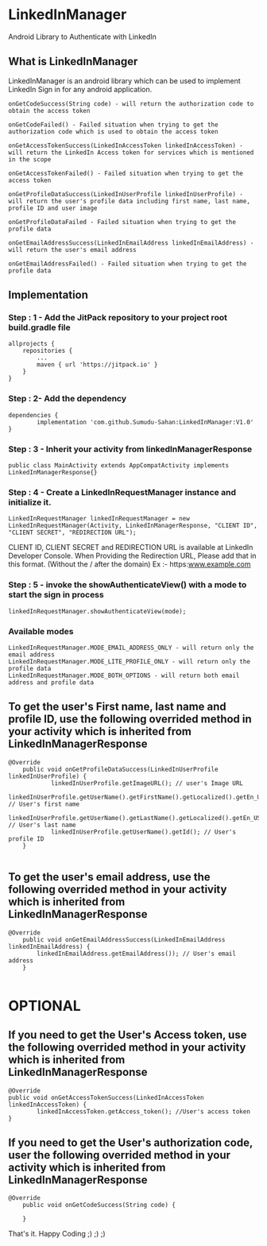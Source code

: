 # LinkedInManager
Android Library to Authenticate with LinkedIn

## What is LinkedInManager
LinkedInManager is an android library which can be used to implement LinkedIn Sign in for any android application.

```
onGetCodeSuccess(String code) - will return the authorization code to obtain the access token

onGetCodeFailed() - Failed situation when trying to get the authorization code which is used to obtain the access token

onGetAccessTokenSuccess(LinkedInAccessToken linkedInAccessToken) - will return the LinkedIn Access token for services which is mentioned in the scope
  
onGetAccessTokenFailed() - Failed situation when trying to get the access token

onGetProfileDataSuccess(LinkedInUserProfile linkedInUserProfile) - will return the user's profile data including first name, last name, profile ID and user image
  
onGetProfileDataFailed - Failed situation when trying to get the profile data

onGetEmailAddressSuccess(LinkedInEmailAddress linkedInEmailAddress) - will return the user's email address

onGetEmailAddressFailed() - Failed situation when trying to get the profile data
```



## Implementation

### Step : 1 - Add the JitPack repository to your project root build.gradle file
```
allprojects {
	repositories {
		...
		maven { url 'https://jitpack.io' }
	}
}
```

### Step : 2- Add the dependency
```
dependencies {
        implementation 'com.github.Sumudu-Sahan:LinkedInManager:V1.0'
}
```

### Step : 3 - Inherit your activity from linkedInManagerResponse
```
public class MainActivity extends AppCompatActivity implements LinkedInManagerResponse{}
```

### Step : 4 - Create a LinkedInRequestManager instance and initialize it.
```
LinkedInRequestManager linkedInRequestManager = new LinkedInRequestManager(Activity, LinkedInManagerResponse, "CLIENT ID", "CLIENT SECRET", "REDIRECTION URL");
```

CLIENT ID, CLIENT SECRET and REDIRECTION URL is available at LinkedIn Developer Console.
When Providing the Redirection URL, Please add that in this format. (Without the / after the domain)
Ex :- https:www.example.com

### Step : 5 - invoke the showAuthenticateView() with a mode to start the sign in process
```
linkedInRequestManager.showAuthenticateView(mode);
```

### Available modes
```
LinkedInRequestManager.MODE_EMAIL_ADDRESS_ONLY - will return only the email address
LinkedInRequestManager.MODE_LITE_PROFILE_ONLY - will return only the profile data
LinkedInRequestManager.MODE_BOTH_OPTIONS - will return both email address and profile data
```

## To get the user's First name, last name and profile ID, use the following overrided method in your activity which is inherited from LinkedInManagerResponse
```
@Override
    public void onGetProfileDataSuccess(LinkedInUserProfile linkedInUserProfile) {
            linkedInUserProfile.getImageURL(); // user's Image URL
            linkedInUserProfile.getUserName().getFirstName().getLocalized().getEn_US(); // User's first name
            linkedInUserProfile.getUserName().getLastName().getLocalized().getEn_US(); // User's last name
            linkedInUserProfile.getUserName().getId(); // User's profile ID
    }
    
```
## To get the user's email address, use the following overrided method in your activity which is inherited from LinkedInManagerResponse
```
@Override
    public void onGetEmailAddressSuccess(LinkedInEmailAddress linkedInEmailAddress) {
        linkedInEmailAddress.getEmailAddress()); // User's email address
    }
		
```
# OPTIONAL 
## If you need to get the User's Access token, use the following overrided method in your activity which is inherited from LinkedInManagerResponse
```
@Override
public void onGetAccessTokenSuccess(LinkedInAccessToken linkedInAccessToken) {
        linkedInAccessToken.getAccess_token(); //User's access token
}
```

## If you need to get the User's authorization code, user the following overrided method in your activity which is inherited from LinkedInManagerResponse
```
@Override
    public void onGetCodeSuccess(String code) {

    }
```

That's it. 
Happy Coding ;) ;) ;)
